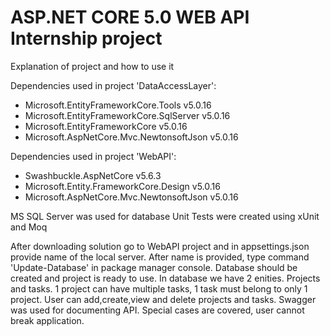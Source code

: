 # ASP.NET CORE 5.0 WEB API Internship project

Explanation of project and how to use it

Dependencies used in project 'DataAccessLayer':
* Microsoft.EntityFrameworkCore.Tools v5.0.16
* Microsoft.EntityFrameworkCore.SqlServer v5.0.16
* Microsoft.EntityFrameworkCore v5.0.16
* Microsoft.AspNetCore.Mvc.NewtonsoftJson v5.0.16

Dependencies used in project 'WebAPI':
* Swashbuckle.AspNetCore v5.6.3
* Microsoft.Entity.FrameworkCore.Design v5.0.16
* Microsoft.AspNetCore.Mvc.NewtonsoftJson v5.0.16

MS SQL Server was used for database
Unit Tests were created using xUnit and Moq


After downloading solution go to WebAPI project and in appsettings.json provide name of the local server. After name is provided, type command 'Update-Database' in package manager console. Database should be created and project is ready to use.
In database we have 2 enities. Projects and tasks. 1 project can have multiple tasks, 1 task must belong to only 1 project. User can add,create,view and delete projects and tasks. Swagger was used for documenting API. Special cases are covered, user cannot break application. 


